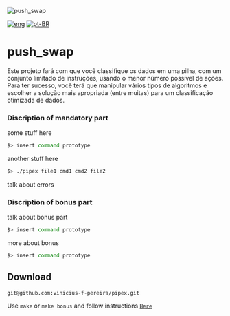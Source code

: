 ![push_swap](../../../42-project-badges/blob/main/covers/cover-push_swap-bonus.png)

[![eng](../../../stuff/blob/main/USA-icon.png)](README.md) [![pt-BR](../../../stuff/blob/main/Brazil-icon.png)](README.pt-BR.md)

# push_swap
Este projeto fará com que você classifique os dados em uma pilha, com um conjunto limitado de instruções, usando
o menor número possível de ações. Para ter sucesso, você terá que manipular vários
tipos de algoritmos e escolher a solução mais apropriada (entre muitas) para um
classificação otimizada de dados.

### Discription of mandatory part
some stuff here
```bash
$> insert command prototype
```
another stuff here
```bash
$> ./pipex file1 cmd1 cmd2 file2
```
talk about errors
### Discription of bonus part
talk about bonus part
```bash
$> insert command prototype
```
more about bonus
```bash
$> insert command prototype
```
## Download
```ssh
git@github.com:vinicius-f-pereira/pipex.git
```
Use `make` or `make bonus` and follow instructions [`Here`](#discription-of-mandatory-part)
